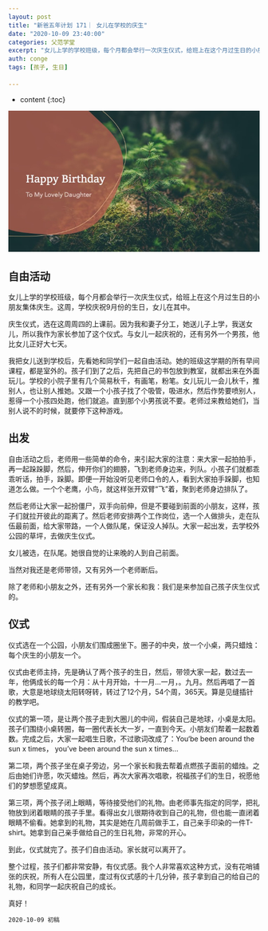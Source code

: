 ```yaml
---
layout: post
title: "新爸五年计划 171｜ 女儿在学校的庆生"
date: "2020-10-09 23:40:00"
categories: 父范学堂
excerpt: "女儿上学的学校班级，每个月都会举行一次庆生仪式，给班上在这个月过生日的小朋友集体庆生。这周，学校庆祝9月份的生日，女儿在其中..."
auth: conge
tags: [孩子, 生日]

---
```

* content
{:toc}

 ![Happy Birthday](/assets/images/父范学堂/2020-10-09-Happy-BD.jpeg)

## 自由活动

女儿上学的学校班级，每个月都会举行一次庆生仪式，给班上在这个月过生日的小朋友集体庆生。这周，学校庆祝9月份的生日，女儿在其中。

庆生仪式，选在这周周四的上课前。因为我和妻子分工，她送儿子上学，我送女儿，所以我作为家长参加了这个仪式。与女儿一起庆祝的，还有另外一个男孩，他比女儿正好大七天。

我把女儿送到学校后，先看她和同学们一起自由活动。她的班级这学期的所有早间课程，都是室外的。孩子们到了之后，先把自己的书包放到教室，就都出来在外面玩儿。学校的小院子里有几个简易秋千，有画笔，粉笔。女儿玩儿一会儿秋千，推别人，也让别人推她。又跟一个小孩子找了个吸管，吸进水，然后作势要喷别人，惹得一个小孩四处跑，他们就追。直到那个小男孩说不要。老师过来教给她们，当别人说不的时候，就要停下这种游戏。

## 出发

自由活动之后，老师用一些简单的命令，来引起大家的注意：来大家一起拍拍手，再一起跺跺脚，然后，伸开你们的翅膀，飞到老师身边来，列队。小孩子们就都乖乖听话，拍手，跺脚。即便一开始没听见老师口令的人，看到大家拍手跺脚，也知道怎么做。一个个老鹰，小鸟，就这样张开双臂“飞”着，聚到老师身边排队了。

然后老师让大家一起扮僵尸，双手向前伸，但是不要碰到前面的小朋友，这样，孩子们就拉开彼此的距离了。然后老师安排两个工作岗位，选一个人做排头，走在队伍最前面，给大家带路，一个人做队尾，保证没人掉队。大家一起出发，去学校外公园的草坪，去做庆生仪式。

女儿被选，在队尾。她很自觉的让来晚的人到自己前面。

当然对我还是老师带领，又有另外一个老师断后。

除了老师和小朋友之外，还有另外一个家长和我：我们是来参加自己孩子庆生仪式的。

## 仪式

仪式选在一个公园，小朋友们围成圈坐下。圈子的中央，放一个小桌，两只蜡烛：每个庆生的小朋友一个。

仪式由老师主持，先是确认了两个孩子的生日，然后，带领大家一起，数过去一年，他俩成长的每一个月：从十月开始，十一月...一月，。九月。然后再唱了一首歌，大意是地球绕太阳转呀转，转过了12个月，54个周，365天。算是见缝插针的教学吧。

仪式的第一项，是让两个孩子走到大圈儿的中间，假装自己是地球，小桌是太阳。孩子们围绕小桌转圈，每一圈代表长大一岁，一直到今天。小朋友们帮着一起数着数。完成之后，大家一起唱生日歌，不过歌词改成了：You‘be been around the sun x times， you’ve been around the sun x times...

第二项，两个孩子坐在桌子旁边，另一个家长和我去帮着点燃孩子面前的蜡烛。之后由她们许愿，吹灭蜡烛。然后，再次大家再次唱歌，祝福孩子们的生日，祝愿他们的梦想愿望成真。

第三项，两个孩子闭上眼睛，等待接受他们的礼物。由老师事先指定的同学，把礼物放到闭着眼睛的孩子手里。看得出女儿很期待收到自己的礼物，但也能一直闭着眼睛不偷看。她拿到的礼物，其实是她在几周前做手工，自己亲手印染的一件T-shirt。她拿到自己亲手做给自己的生日礼物，非常的开心。

到此，仪式就完了。孩子们自由活动。家长就可以离开了。

整个过程，孩子们都非常安静，有仪式感。我个人非常喜欢这种方式，没有花哨铺张的庆祝，所有人在公园里，度过有仪式感的十几分钟，孩子拿到自己的给自己的礼物，和同学一起庆祝自己的成长。

真好！




```
2020-10-09 初稿
```

